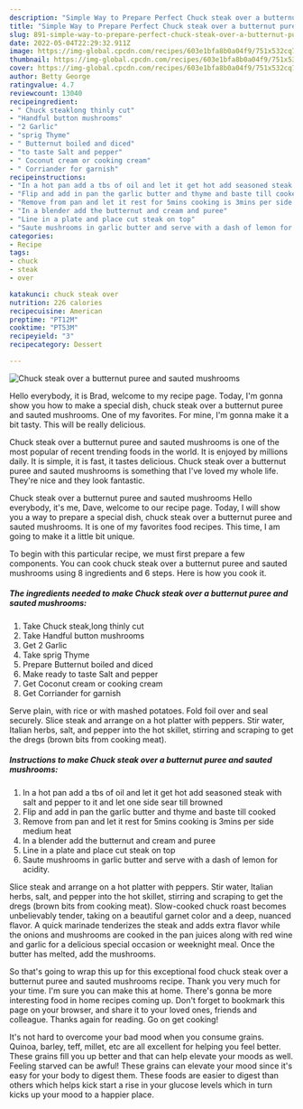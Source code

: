 ```yaml
---
description: "Simple Way to Prepare Perfect Chuck steak over a butternut puree and sauted mushrooms"
title: "Simple Way to Prepare Perfect Chuck steak over a butternut puree and sauted mushrooms"
slug: 891-simple-way-to-prepare-perfect-chuck-steak-over-a-butternut-puree-and-sauted-mushrooms
date: 2022-05-04T22:29:32.911Z
image: https://img-global.cpcdn.com/recipes/603e1bfa8b0a04f9/751x532cq70/chuck-steak-over-a-butternut-puree-and-sauted-mushrooms-recipe-main-photo.jpg
thumbnail: https://img-global.cpcdn.com/recipes/603e1bfa8b0a04f9/751x532cq70/chuck-steak-over-a-butternut-puree-and-sauted-mushrooms-recipe-main-photo.jpg
cover: https://img-global.cpcdn.com/recipes/603e1bfa8b0a04f9/751x532cq70/chuck-steak-over-a-butternut-puree-and-sauted-mushrooms-recipe-main-photo.jpg
author: Betty George
ratingvalue: 4.7
reviewcount: 13040
recipeingredient:
- " Chuck steaklong thinly cut"
- "Handful button mushrooms"
- "2 Garlic"
- "sprig Thyme"
- " Butternut boiled and diced"
- "to taste Salt and pepper"
- " Coconut cream or cooking cream"
- " Corriander for garnish"
recipeinstructions:
- "In a hot pan add a tbs of oil and let it get hot add seasoned steak with salt and pepper to it and let one side sear till browned"
- "Flip and add in pan the garlic butter and thyme and baste till cooked"
- "Remove from pan and let it rest for 5mins cooking is 3mins per side medium heat"
- "In a blender add the butternut and cream and puree"
- "Line in a plate and place cut steak on top"
- "Saute mushrooms in garlic butter and serve with a dash of lemon for acidity."
categories:
- Recipe
tags:
- chuck
- steak
- over

katakunci: chuck steak over 
nutrition: 226 calories
recipecuisine: American
preptime: "PT12M"
cooktime: "PT53M"
recipeyield: "3"
recipecategory: Dessert

---
```



![Chuck steak over a butternut puree and sauted mushrooms](https://img-global.cpcdn.com/recipes/603e1bfa8b0a04f9/751x532cq70/chuck-steak-over-a-butternut-puree-and-sauted-mushrooms-recipe-main-photo.jpg)

Hello everybody, it is Brad, welcome to my recipe page. Today, I'm gonna show you how to make a special dish, chuck steak over a butternut puree and sauted mushrooms. One of my favorites. For mine, I'm gonna make it a bit tasty. This will be really delicious.

Chuck steak over a butternut puree and sauted mushrooms is one of the most popular of recent trending foods in the world. It is enjoyed by millions daily. It is simple, it is fast, it tastes delicious. Chuck steak over a butternut puree and sauted mushrooms is something that I've loved my whole life. They're nice and they look fantastic.

Chuck steak over a butternut puree and sauted mushrooms Hello everybody, it&#39;s me, Dave, welcome to our recipe page. Today, I will show you a way to prepare a special dish, chuck steak over a butternut puree and sauted mushrooms. It is one of my favorites food recipes. This time, I am going to make it a little bit unique.


To begin with this particular recipe, we must first prepare a few components. You can cook chuck steak over a butternut puree and sauted mushrooms using 8 ingredients and 6 steps. Here is how you cook it.

<!--inarticleads1-->

##### The ingredients needed to make Chuck steak over a butternut puree and sauted mushrooms:

1. Take  Chuck steak,long thinly cut
1. Take Handful button mushrooms
1. Get 2 Garlic
1. Take sprig Thyme
1. Prepare  Butternut boiled and diced
1. Make ready to taste Salt and pepper
1. Get  Coconut cream or cooking cream
1. Get  Corriander for garnish


Serve plain, with rice or with mashed potatoes. Fold foil over and seal securely. Slice steak and arrange on a hot platter with peppers. Stir water, Italian herbs, salt, and pepper into the hot skillet, stirring and scraping to get the dregs (brown bits from cooking meat). 

<!--inarticleads2-->

##### Instructions to make Chuck steak over a butternut puree and sauted mushrooms:

1. In a hot pan add a tbs of oil and let it get hot add seasoned steak with salt and pepper to it and let one side sear till browned
1. Flip and add in pan the garlic butter and thyme and baste till cooked
1. Remove from pan and let it rest for 5mins cooking is 3mins per side medium heat
1. In a blender add the butternut and cream and puree
1. Line in a plate and place cut steak on top
1. Saute mushrooms in garlic butter and serve with a dash of lemon for acidity.


Slice steak and arrange on a hot platter with peppers. Stir water, Italian herbs, salt, and pepper into the hot skillet, stirring and scraping to get the dregs (brown bits from cooking meat). Slow-cooked chuck roast becomes unbelievably tender, taking on a beautiful garnet color and a deep, nuanced flavor. A quick marinade tenderizes the steak and adds extra flavor while the onions and mushrooms are cooked in the pan juices along with red wine and garlic for a delicious special occasion or weeknight meal. Once the butter has melted, add the mushrooms. 

So that's going to wrap this up for this exceptional food chuck steak over a butternut puree and sauted mushrooms recipe. Thank you very much for your time. I'm sure you can make this at home. There's gonna be more interesting food in home recipes coming up. Don't forget to bookmark this page on your browser, and share it to your loved ones, friends and colleague. Thanks again for reading. Go on get cooking!

It's not hard to overcome your bad mood when you consume grains. Quinoa, barley, teff, millet, etc are all excellent for helping you feel better. These grains fill you up better and that can help elevate your moods as well. Feeling starved can be awful! These grains can elevate your mood since it's easy for your body to digest them. These foods are easier to digest than others which helps kick start a rise in your glucose levels which in turn kicks up your mood to a happier place.
